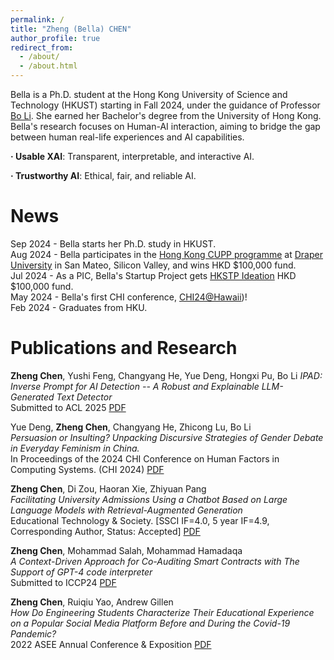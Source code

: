 ```yaml
---
permalink: /
title: "Zheng (Bella) CHEN"
author_profile: true
redirect_from: 
  - /about/
  - /about.html
---
```


Bella is a Ph.D. student at the Hong Kong University of Science and Technology (HKUST) starting in Fall 2024, under the guidance of Professor [Bo Li](https://seng.hkust.edu.hk/about/people/faculty/bo-li). She earned her Bachelor's degree from the University of Hong Kong. Bella's research focuses on Human-AI interaction, aiming to bridge the gap between human real-life experiences and AI capabilities.

**· Usable XAI**: Transparent, interpretable, and interactive AI.

**· Trustworthy AI**: Ethical, fair, and reliable AI.

News
======
Sep 2024 - Bella starts her Ph.D. study in HKUST.<br>
Aug 2024 - Bella participates in the [Hong Kong CUPP programme](https://cyberport.hk/en/cyberport-university-partnership-programme) at [Draper University](https://draperuniversity.com/) in San Mateo, Silicon Valley, and wins HKD $100,000 fund.<br>
Jul 2024 - As a PIC, Bella's Startup Project gets [HKSTP Ideation](https://www.hkstp.org/en/programmes/ideation) HKD $100,000 fund.<br>
May 2024 - Bella's first CHI conference, [CHI24@Hawaii](https://programs.sigchi.org/chi/2024))!<br>
Feb 2024 - Graduates from HKU.


Publications and Research
======
**Zheng Chen**, Yushi Feng, Changyang He, Yue Deng, Hongxi Pu, Bo Li
*IPAD: Inverse Prompt for AI Detection -- A Robust and Explainable LLM-Generated Text Detector*<br>
Submitted to ACL 2025 [PDF](https://arxiv.org/abs/2502.15902)

Yue Deng, **Zheng Chen**, Changyang He, Zhicong Lu, Bo Li<br>
*Persuasion or Insulting? Unpacking Discursive Strategies of Gender Debate in Everyday Feminism in China.*<br>
In Proceedings of the 2024 CHI Conference on Human Factors in Computing Systems. (CHI 2024) [PDF](https://hechangyang.com/papers/CHI24_genderDebate.pdf)

**Zheng Chen**, Di Zou, Haoran Xie, Zhiyuan Pang<br>
*Facilitating University Admissions Using a Chatbot Based on Large Language Models with Retrieval-Augmented Generation*<br>
Educational Technology & Society. [SSCI IF=4.0, 5 year IF=4.9, Corresponding Author, Status: Accepted] [PDF](https://www.jstor.org/stable/pdf/48791566.pdf)

**Zheng Chen**, Mohammad Salah, Mohammad Hamadaqa<br>
*A Context-Driven Approach for Co-Auditing Smart Contracts with The Support of GPT-4 code interpreter*<br>
Submitted to ICCP24 [PDF](https://arxiv.org/abs/2406.18075)

**Zheng Chen**, Ruiqiu Yao, Andrew Gillen<br>
*How Do Engineering Students Characterize Their Educational Experience on a Popular Social Media Platform Before and During the Covid-19 Pandemic?*<br>
2022 ASEE Annual Conference & Exposition [PDF](https://sftp.asee.org/how-do-engineering-students-characterize-their-educational-experience-on-a-popular-social-media-platform-before-and-during-the-covid-19-pandemic)


